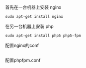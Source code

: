 首先在一台机器上安装 nginx
```
sudo apt-get install nginx
```
在另一台机器上安装 php
```
sudo apt-get install php5 php5-fpm
```
配置nginx的conf
```
```
配置phpfpm.conf
```
```

